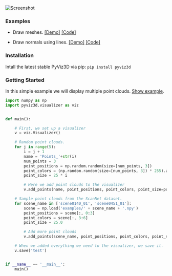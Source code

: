 ![Screenshot](https://raw.githubusercontent.com/francisengelmann/pyviz3d/master/docs/img/pyviz3d-logo.png)

### Examples

- Draw meshes.
 [[Demo]](https://francisengelmann.github.io/pyviz3d_examples/meshes/index.html)
 [[Code]](https://github.com/francisengelmann/pyviz3d/blob/master/examples/example_point_cloud.py)

- Draw normals using lines.
 [[Demo]](https://francisengelmann.github.io/pyviz3d_examples/normals/index.html)
 [[Code]](https://github.com/francisengelmann/pyviz3d/blob/master/examples/example_normals.py)

### Installation
Intall the latest stable PyViz3D via pip: `pip install pyviz3d`

### Getting Started
In this simple example we will display multiple point clouds. [Show example](https://francisengelmann.github.io/pyviz3d_examples/example/index.html).

```python
import numpy as np
import pyviz3d.visualizer as viz


def main():

    # First, we set up a visualizer
    v = viz.Visualizer()

    # Random point clouds.
    for j in range(5):
        i = j + 1
        name = 'Points_'+str(i)
        num_points = 3
        point_positions = np.random.random(size=[num_points, 3])
        point_colors = (np.random.random(size=[num_points, 3]) * 255).astype(np.uint8)
        point_size = 25 * i

        # Here we add point clouds to the visualizer
        v.add_points(name, point_positions, point_colors, point_size=point_size, visible=False)

    # Sample point clouds from the ScanNet dataset.
    for scene_name in ['scene0140_01', 'scene0451_01']:
        scene = np.load('examples/' + scene_name + '.npy')
        point_positions = scene[:, 0:3]
        point_colors = scene[:, 3:6]
        point_size = 25.0

        # Add more point clouds
        v.add_points(scene_name, point_positions, point_colors, point_size=point_size)

    # When we added everything we need to the visualizer, we save it.
    v.save('test')


if __name__ == '__main__':
    main()


```
